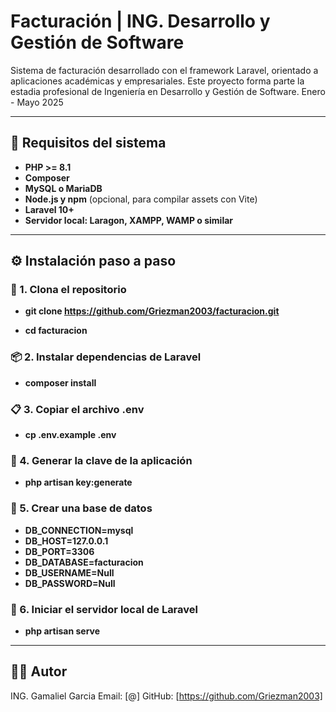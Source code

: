 # Facturación | ING. Desarrollo y Gestión de Software

Sistema de facturación desarrollado con el framework Laravel, orientado a aplicaciones académicas y empresariales. Este proyecto forma parte la estadia profesional
de Ingeniería en Desarrollo y Gestión de Software. Enero - Mayo 2025 

------------------------------------------------------------------------------------------------------------------------------------------------------------------------

## 🚀 Requisitos del sistema

- **PHP >= 8.1**
- **Composer**
- **MySQL o MariaDB**
- **Node.js y npm** (opcional, para compilar assets con Vite)
- **Laravel 10+**
- **Servidor local: Laragon, XAMPP, WAMP o similar**

------------------------------------------------------------------------------------------------------------------------------------------------------------------------

## ⚙️ Instalación paso a paso

### 🧱 1. Clona el repositorio

- **git clone https://github.com/Griezman2003/facturacion.git**

- **cd facturacion**

### 📦 2. Instalar dependencias de Laravel

- **composer install**

### 📋 3. Copiar el archivo .env

- **cp .env.example .env**

### 🔐 4. Generar la clave de la aplicación

- **php artisan key:generate**

### 📂 5. Crear una base de datos

- **DB_CONNECTION=mysql**
- **DB_HOST=127.0.0.1**
- **DB_PORT=3306**
- **DB_DATABASE=facturacion**
- **DB_USERNAME=Null**
- **DB_PASSWORD=Null**

### 🚀 6. Iniciar el servidor local de Laravel

- **php artisan serve**

------------------------------------------------------------------------------------------------------------------------------------------------------------------------

## 👨‍💻 Autor
ING. Gamaliel Garcia
Email: [@]
GitHub: [https://github.com/Griezman2003]